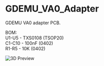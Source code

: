 # GDEMU_VA0_Adapter
GDEMU VA0 adapter PCB.

BOM:\
  U1-U5 - TXS0108 (TSOP20)\
  C1-C10 - 100nF (0402)\
  R1-R5 - 10K (0402)
  
  
![3D Preview](https://user-images.githubusercontent.com/510482/236627099-c294c07d-17f1-419e-8c21-d5dc7b2fa588.png)
